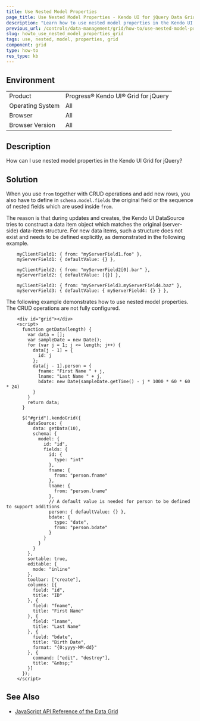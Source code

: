 ```yaml
---
title: Use Nested Model Properties
page_title: Use Nested Model Properties - Kendo UI for jQuery Data Grid
description: "Learn how to use nested model properties in the Kendo UI Grid for jQuery."
previous_url: /controls/data-management/grid/how-to/use-nested-model-properties, /controls/data-management/grid/how-to/binding/use-nested-model-properties
slug: howto_use_nested_model_properties_grid
tags: use, nested, model, properties, grid
component: grid
type: how-to
res_type: kb
---
```


## Environment

<table>
 <tr>
  <td>Product</td>
  <td>Progress® Kendo UI® Grid for jQuery</td> 
 </tr>
 <tr>
  <td>Operating System</td>
  <td>All</td>
 </tr>
 <tr>
  <td>Browser</td>
  <td>All</td>
 </tr>
 <tr>
  <td>Browser Version</td>
  <td>All</td>
 </tr>
</table>

## Description

How can I use nested model properties in the Kendo UI Grid for jQuery?

## Solution

When you use `from` together with CRUD operations and add new rows, you also have to define in `schema.model.fields` the original field or the sequence of nested fields which are used inside `from`.

The reason is that during updates and creates, the Kendo UI DataSource tries to construct a data item object which matches the original (server-side) data-item structure. For new data items, such a structure does not exist and needs to be defined explicitly, as demonstrated in the following example.

```
    myClientField1: { from: "myServerField1.foo" },
    myServerField1: { defaultValue: {} },

    myClientField2: { from: "myServerField2[0].bar" },
    myServerField2: { defaultValue: [{}] },

    myClientField3: { from: "myServerField3.myServerField4.baz" },
    myServerField3: { defaultValue: { myServerField4: {} } },
```

The following example demonstrates how to use nested model properties. The CRUD operations are not fully configured.

```dojo
    <div id="grid"></div>
    <script>
      function getData(length) {
        var data = [];
        var sampleDate = new Date();
        for (var j = 1; j <= length; j++) {
          data[j - 1] = {
            id: j
          };
          data[j - 1].person = {
            fname: "First Name " + j,
            lname: "Last Name " + j,
            bdate: new Date(sampleDate.getTime() - j * 1000 * 60 * 60 * 24)
          }
        }
        return data;
      }

      $("#grid").kendoGrid({
        dataSource: {
          data: getData(10),
          schema: {
            model: {
              id: "id",
              fields: {
                id: {
                  type: "int"
                },
                fname: {
                  from: "person.fname"
                },
                lname: {
                  from: "person.lname"
                },
                // A default value is needed for person to be defined to support additions
                person: { defaultValue: {} },
                bdate: {
                  type: "date",
                  from: "person.bdate"
                }
              }
            }
          }
        },
        sortable: true,
        editable: {
          mode: "inline"
        },
        toolbar: ["create"],
        columns: [{
          field: "id",
          title: "ID"
        }, {
          field: "fname",
          title: "First Name"
        }, {
          field: "lname",
          title: "Last Name"
        }, {
          field: "bdate",
          title: "Birth Date",
          format: "{0:yyyy-MM-dd}"
        }, {
          command: ["edit", "destroy"],
          title: "&nbsp;"
        }]
      });
    </script>
```

## See Also

* [JavaScript API Reference of the Data Grid](/api/javascript/ui/grid)
